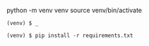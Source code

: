 python -m venv venv
source venv/bin/activate

`(venv) $ _ `

`(venv) $ pip install -r requirements.txt`
